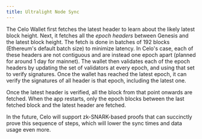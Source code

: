 ```yaml
---
title: Ultralight Node Sync
---
```


The Celo Wallet first fetches the latest header to learn about the likely latest block height. Next, it fetches all the _epoch headers_ between Genesis and the latest block height. The fetch is done in batches of 192 blocks \(Ethereum's default batch size\) to minimize latency. In Celo's case, each of these headers are not contiguous and are instead one epoch apart \(planned for around 1 day for mainnet\). The wallet then validates each of the epoch headers by updating the set of validators at every epoch, and using that set to verify signatures. Once the wallet has reached the latest epoch, it can verify the signatures of all header is that epoch, including the latest one.

Once the latest header is verified, all the block from that point onwards are fetched. When the app restarts, only the epoch blocks between the last fetched block and the latest header are fetched.

In the future, Celo will support zk-SNARK-based proofs that can succinctly prove this sequence of steps, which will lower the sync times and data usage even more.
